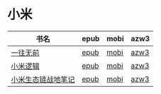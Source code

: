 # 小米

| 书名 | epub | mobi | azw3 |
| --- | --- | --- | --- |
| [一往无前](http://ct.dalanmei.com/f/31084289-572107870-457868) | [epub](http://ct.dalanmei.com/f/31084289-572107870-457868) | [mobi](http://ct.dalanmei.com/f/31084289-571726662-7ce6f6) | [azw3](http://ct.dalanmei.com/f/31084289-572115418-2bee61) |
| [小米逻辑](http://ct.dalanmei.com/f/31084289-571735444-b4d188) | [epub](http://ct.dalanmei.com/f/31084289-571735444-b4d188) | [mobi](http://ct.dalanmei.com/f/31084289-571584550-84697e) | [azw3](http://ct.dalanmei.com/f/31084289-571852833-383adc) |
| [小米生态链战地笔记](None) | [epub](None) | [mobi](None) | [azw3](None) |
